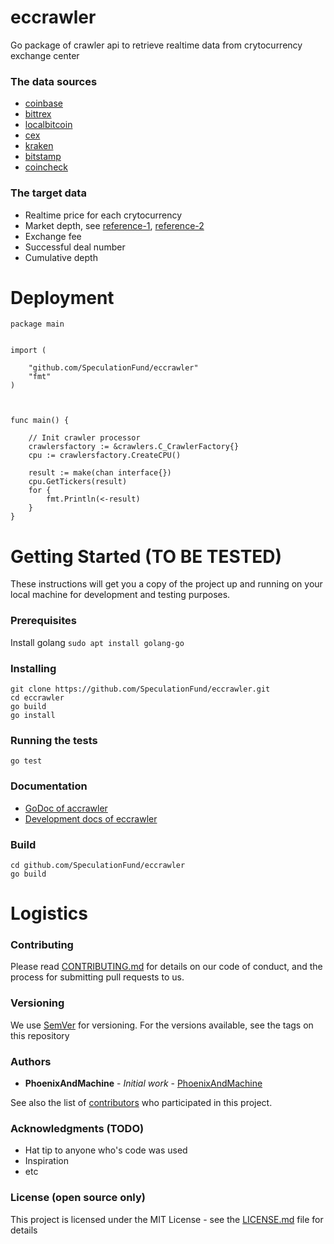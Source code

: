 # eccrawler
Go package of crawler api to retrieve realtime data from crytocurrency exchange center

### The data sources

* [coinbase](https://developers.coinbase.com/api/v2)
* [bittrex](https://bittrex.com/Home/Api)
* [localbitcoin](https://localbitcoins.com/api-docs/)
* [cex](https://cex.io/cex-api)
* [kraken](https://www.kraken.com/en-us/help/api)
* [bitstamp](https://www.bitstamp.net/api/)
* [coincheck](https://coincheck.com/api_settings)


### The target data

* Realtime price for each crytocurrency
* Market depth, see [reference-1](http://www.futuresmag.com/2014/04/30/trading-market-depth), [reference-2](https://hackernoon.com/depth-chart-and-its-significance-in-trading-bdbfbbd23d33)
* Exchange fee
* Successful deal number
* Cumulative depth



# Deployment 
```
package main


import (

    "github.com/SpeculationFund/eccrawler"
    "fmt"
)



func main() {

    // Init crawler processor
    crawlersfactory := &crawlers.C_CrawlerFactory{}
    cpu := crawlersfactory.CreateCPU()

    result := make(chan interface{})
    cpu.GetTickers(result)
    for {
        fmt.Println(<-result)
    }
}
```                                                                                                                                                                                          

# Getting Started (TO BE TESTED)

These instructions will get you a copy of the project up and running on your local machine for development and testing purposes. 

### Prerequisites

Install golang  `sudo apt install golang-go`


### Installing

```
git clone https://github.com/SpeculationFund/eccrawler.git
cd eccrawler
go build
go install
```

### Running the tests

```
go test
```

### Documentation
* [GoDoc of accrawler](https://godoc.org/github.com/SpeculationFund/eccrawler)
* [Development docs of eccrawler](https://github.com/SpeculationFund/eccrawler/wiki)


### Build 

```
cd github.com/SpeculationFund/eccrawler
go build
```

# Logistics

### Contributing

Please read [CONTRIBUTING.md](https://github.com/SpeculationFund/eccrawler/blob/master/CONTRIBUTING.md) for details on our code of conduct, and the process for submitting pull requests to us.

### Versioning

We use [SemVer](http://semver.org/) for versioning. For the versions available, see the tags on this repository

### Authors

* **PhoenixAndMachine** - *Initial work* - [PhoenixAndMachine](https://github.com/PhoenixAndMachine)

See also the list of [contributors](https://github.com/your/project/contributors) who participated in this project.

### Acknowledgments (TODO)

* Hat tip to anyone who's code was used
* Inspiration
* etc


### License (open source only)

This project is licensed under the MIT License - see the [LICENSE.md](https://gist.github.com/Brownyuan/0b754b6009b7a4257bde9d1a23586678) file for details


